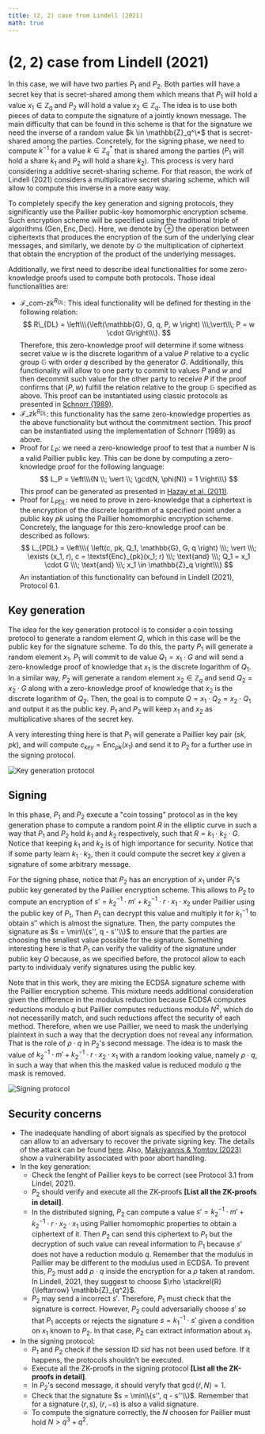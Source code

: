 ```yaml
---
title: (2, 2) case from Lindell (2021)
math: true 
---
```


# (2, 2) case from Lindell (2021)

In this case, we will have two parties $P_1$ and $P_2$. Both parties will have a secret key that is secret-shared among them which means that $P_1$ will hold a value $x_1 \in \mathbb{Z}_q$ and $P_2$ will hold a value $x_2 \in \mathbb{Z}_q$. The idea is to use both pieces of data to compute the signature of a jointly known message. The main difficulty that can be found in this scheme is that for the signature we need the inverse of a random value $k \in \mathbb{Z}_q^\*$ that is secret-shared among the parties. Concretely, for the signing phase, we need to compute $k^{-1}$ for a value $k \in \mathbb{Z}_q^*$ that is shared among the parties ($P_1$ will hold a share $k_1$ and $P_2$ will hold a share $k_2$). This process is very hard considering a additive secret-sharing scheme. For that reason, the work of Lindell (2021) considers a multiplicative secret sharing scheme, which will allow to compute this inverse in a more easy way.

To completely specify the key generation and signing protocols, they significantly use the Paillier public-key homomorphic encryption scheme. Such encryption scheme will be specified using the traditional triple of algorithms $(\textsf{Gen}, \textsf{Enc}, \textsf{Dec})$. Here, we denote by $\oplus$ the operation between ciphertexts that produces the encryption of the sum of the underlying clear messages, and similarly, we denote by $\odot$ the multiplication of ciphertext that obtain the encryption of the product of the underlying messages.

Additionally, we first need to describe ideal functionalities for some zero-knowledge proofs used to compute both protocols. Those ideal functionalities are:
- $\mathcal{F}\_{\textsf{com-zk}}^{R_{DL}}$: This ideal functionality will be defined for thesting in the following relation:
    $$
    R\_{DL} = \left\\\{\left(\mathbb{G}, G, q, P, w \right) \\\;\vert\\\; P = w \cdot G\right\\\}.
    $$
    Therefore, this zero-knowledge proof will determine if some witness secret value $w$ is the discrete logarithm of a value $P$ relative to a cyclic group $\mathbb{G}$ with order $q$ described by the generator $G$. Additionally, this functionality will allow to one party to commit to values $P$ and $w$ and then decommit such value for the other party to receive $P$ if the proof confirms that $(P, w)$ fulfill the relation relative to the group $\mathbb{G}$ specified as above. This proof can be instantiated using classic protocols as presented in [Schnorr (1989)](https://link.springer.com/chapter/10.1007/0-387-34805-0_22).
- $\mathcal{F}\_{\textsf{zk}}^{R_{DL}}$: this functionality has the same zero-knowledge properties as the above functionality but without the commitment section. This proof can be instantiated using the implementation of Schnorr (1989) as above.
- Proof for $L_P$: we need a zero-knowledge proof to test that a number $N$ is a valid Paillier public key. This can be done by computing a zero-knowledge proof for the following language:
    $$
    L_P = \left\\\{N \\; \vert \\; \gcd(N, \phi(N)) = 1 \right\\\}
    $$
    This proof can be generated as presented in [Hazay et al. (2011)](https://eprint.iacr.org/2011/494).
- Proof for $L_{PDL}$: we need to prove in zero-knowledge that a ciphertext is the encryption of the discrete logarithm of a specified point under a public key $pk$ using the Paillier homomorphic encryption scheme. Concretely, the language for this zero-knowledge proof can be described as follows:
    $$
    L_{PDL} = \left\\\{ \left(c, pk, Q_1, \mathbb{G}, G, q \right) \\\; \vert \\\; \exists (x_1, r), c = \textsf{Enc}_{pk}(x_1; r) \\\; \text{and} \\\; Q_1 = x_1 \cdot G \\\; \text{and} \\\; x_1 \in \mathbb{Z}_q \right\\\}
    $$
    An instantiation of this functionality can befound in Lindell (2021), Protocol 6.1.

## Key generation

The idea for the key generation protocol is to consider a coin tossing protocol to generate a random element $Q$, which in this case will be the public key for the signature scheme. To do this, the party $P_1$ will generate a random element $x_1$. $P_1$ will commit to de value $Q_1 = x_1 \cdot G$ and will send a zero-knowledge proof of knowledge that $x_1$ is the discrete logarithm of $Q_1$. In a similar way, $P_2$ will generate a random element $x_2 \in \mathbb{Z}_q$ and send $Q_2 = x_2 \cdot G$ along with a zero-knowledge proof of knowledge that $x_2$ is the discrete logarithm of $Q_2$. Then, the goal is to compute $Q = x_1 \cdot Q_2 = x_2 \cdot Q_1$ and output it as the public key. $P_1$ and $P_2$ will keep $x_1$ and $x_2$ as multiplicative shares of the secret key.

A very interesting thing here is that $P_1$ will generate a Paillier key pair $(sk, pk)$, and will compute $c_{key} = \textsf{Enc}_{pk}(x_1)$ and send it to $P_2$ for a further use in the signing protocol.

![Key generation protocol](key_generation.png)

## Signing

In this phase, $P_1$ and $P_2$ execute a "coin tossing" protocol as in the key generation phase to compute a random point $R$ in the elliptic curve in such a way that $P_1$ and $P_2$ hold $k_1$ and $k_2$ respectively, such that $R = k_1 \cdot k_2 \cdot G$. Notice that keeping $k_1$ and $k_2$ is of high importance for security. Notice that if some party learn $k_1 \cdot k_2$, then it could compute the secret key $x$ given a signature of some arbitrary message.

For the signing phase, notice that $P_2$ has an encryption of $x_1$ under $P_1$'s public key generated by the Paillier encryption scheme. This allows to $P_2$ to compute an encryption of $s' = k_2^{-1} \cdot m' + k_2^{-1}\cdot r \cdot x_1 \cdot x_2$ under Paillier using the public key of $P_1$, Then $P_1$ can decrypt this value and multiply it for $k_1^{-1}$ to obtain $s''$ which is almost the signature. Then, the party computes the signature as $s = \min\\{s'', q - s''\\}$ to ensure that the parties are choosing the smallest value possible for the signature. Something interesting here is that $P_1$ can verify the validity of the signature under public key $Q$ because, as we specified before, the protocol allow to each party to individualy verify signatures using the public key.

Note that in this work, they are mixing the ECDSA signature scheme with the Paillier encryption scheme. This mixture needs additional consideration given the difference in the modulus reduction because ECDSA computes reductions modulo $q$ but Paillier computes reductions modulo $N^2$, which do not necessarilly match, and such reductions affect the security of each method. Therefore, when we use Paillier, we need to mask the underlying plaintext in such a way that the decryption does not reveal any information. That is the role of $\rho \cdot q$ in $P_2$'s second message. The idea is to mask the value of $k_2^{-1} \cdot m' + k_2^{-1} \cdot r \cdot x_2 \cdot x_1$ with a random looking value, namely $\rho \cdot q$, in such a way that when this the masked value is reduced modulo $q$ the mask is removed.

![Signing protocol](signing.png)

## Security concerns

- The inadequate handling of abort signals as specified by the protocol can allow to an adversary to recover the private signing key. The details of the attack can be found [here](https://nvd.nist.gov/vuln/detail/CVE-2023-33242). Also, [Makriyannis & Yomtov (2023)](https://eprint.iacr.org/2023/1234) show a vulnerability associated with poor abort handling.
- In the key generation:
    - Check the lenght of Paillier keys to be correct (see Protocol 3.1 from Lindel, 2021).
    - $P_2$ should verify and execute all the ZK-proofs **[List all the ZK-proofs in detail]**.
    - In the distributed signing, $P_2$ can compute a value $s' = k_2^{-1} \cdot m' + k_2^{-1} \cdot r \cdot x_2 \cdot x_1$ using Pallier homomophic properties to obtain a ciphertext of it. Then $P_2$ can send this ciphertext to $P_1$ but the decryption of such value can reveal information to $P_1$ because $s'$ does not have a reduction modulo $q$. Remember that the modulus in Paillier may be different to the modulus used in ECDSA. To prevent this, $P_2$ must add $\rho \cdot q$ inside the encryption for a $\rho$ taken at random. In Lindell, 2021, they suggest to choose $\rho \stackrel{R}{\leftarrow} \mathbb{Z}_{q^2}$.
    - $P_2$ may send a incorrect $s'$. Therefore, $P_1$ must check that the signature is correct. However, $P_2$ could adversarially choose $s'$ so that $P_1$ accepts or rejects the signature $s = k_1^{-1} \cdot s'$ given a condition on $x_1$ known to $P_2$. In that case, $P_2$ can extract information about $x_1$.
- In the signing protocol:
    - $P_1$ and $P_2$ check if the session ID $sid$ has not been used before. If it happens, the protocols shouldn't be executed.
    - Execute all the ZK-proofs in the signing protocol **[List all the ZK-proofs in detail]**.
    - In $P_2$'s second message, it should veryfy that $\gcd(\tilde{r}, N) = 1$.
    - Check that the signature $s = \min\\{s'', q - s''\\}$. Remember that for a signature $(r, s)$, $(r, -s)$ is also a valid signature.
    - To compute the signature correctly, the $N$ choosen for Paillier must hold $N > q^3 + q^2$.
